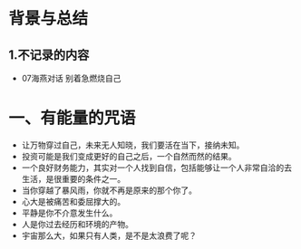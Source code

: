 # 背景与总结
## 1.不记录的内容
* 07海燕对话 别着急燃烧自己


# 一、有能量的咒语
* 让万物穿过自己，未来无人知晓，我们要活在当下，接纳未知。
* 投资可能是我们变成更好的自己之后，一个自然而然的结果。
* 一个良好财务能力，其实对一个人找到自信，包括能够让一个人非常自洽的去生活，是很重要的条件之一。
* 当你穿越了暴风雨，你就不再是原来的那个你了。
* 心大是被痛苦和委屈撑大的。
* 平静是你不介意发生什么。
* 人是你过去经历和环境的产物。
* 宇宙那么大，如果只有人类，是不是太浪费了呢？


